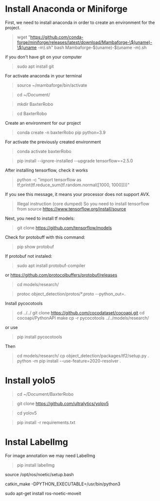 # Install Anaconda or Miniforge

First, we need to install anaconda in order to create an environment for the project.
> wget "https://github.com/conda-forge/miniforge/releases/latest/download/Mambaforge-\$(uname)-\$(uname -m).sh"
bash Mambaforge-\$(uname)-\$(uname -m).sh

if you don't have git on your computer

>sudo apt install git

For activate anaconda in your terminal
>source ~/mambaforge/bin/activate

>cd ~/Document/

>mkdir BaxterRobo

>cd BaxterRobo

Сreate an environment for our project
>conda create -n baxterRobo pip python=3.9

For activate the previously created environment
>conda activate baxterRobo

>pip install --ignore-installed --upgrade tensorflow==2.5.0

After installing tensorflow, check it works 

>python -c "import tensorflow as tf;print(tf.reduce_sum(tf.random.normal([1000, 1000])))"

If you see this message, it means your processor does not support AVX.
>Illegal instruction (core dumped)
So you need to install tensorflow from source https://www.tensorflow.org/install/source

Next, you need to install tf models:
>git clone https://github.com/tensorflow/models

Check for protobuff with this command:

>pip show protobuf

If protobuf not instaled:

>sudo apt install protobuf-compiler

or https://github.com/protocolbuffers/protobuf/releases



>cd models/research/

>protoc object_detection/protos/*.proto --python_out=.

Install pycocotools

>cd ../../ 
>git clone https://github.com/cocodataset/cocoapi.git
>cd cocoapi/PythonAPI
>make
>cp -r pycocotools ../../models/research/

or use
>pip install pycocotools

Then
>cd models/research/
>cp object_detection/packages/tf2/setup.py .
>python -m pip install --use-feature=2020-resolver .


# Install yolo5

>cd ~/Document/BaxterRobo

>git clone https://github.com/ultralytics/yolov5

>cd yolov5

>pip install -r requirements.txt


# Instal LabelImg

For image annotation we may need LabelImg

>pip install labelImg



source /opt/ros/noetic/setup.bash

catkin_make -DPYTHON_EXECUTABLE=/usr/bin/python3


sudo apt-get install ros-noetic-moveit